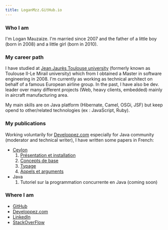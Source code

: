 ```yaml
---
title: LoganMzz.GitHub.io
---
```

### Who I am
I'm Logan Mauzaize.
I'm married since 2007 and the father of a little boy (born in 2008) and a little girl (born in 2010).

### My career path
I have studied at [Jean Jaurès Toulouse university](http://www.univ-tlse2.fr/) (formerly known as Toulouse II-Le Mirail university) which from I obtained a Master in software engineering in 2008. I'm currently as working as technical architect on behalf of a famous European airline group.
In the past, I have also be dev. leader over many different projects (Web, heavy clients, embedded) mainly in aircraft manufacturing area.

My main skills are on Java platform (Hibernate, Camel, OSGi, JSF) but keep opend to other/related technologies (ex : JavaScript, Ruby).

### My publications
Working voluntarily for [Developpez.com](http://www.developpez.com/) especially for Java community (moderator and technical writer), I have written some papers in French:

* [Ceylon](http://ceylon-lang.org/)
    1. [Présentation et installation](http://lmauzaize.developpez.com/tutoriels/ceylon/presentation/)
    1. [Concepts de base](http://lmauzaize.developpez.com/tutoriels/ceylon/bases/)
    1. [Typage](http://lmauzaize.developpez.com/tutoriels/ceylon/typage/)
    1. [Appels et arguments](http://lmauzaize.developpez.com/tutoriels/ceylon/appels-arguments/)
* Java
    1. Tutoriel sur la programmation concurrente en Java (coming soon)

### Where I am
* [GitHub](https://github.com/loganmzz/)
* [Developpez.com](http://lmauzaize.developpez.com/)
* [LinkedIn](https://fr.linkedin.com/in/loganmauzaize)
* [StackOverFlow](http://stackoverflow.com/users/2481708/logan-mzz)


